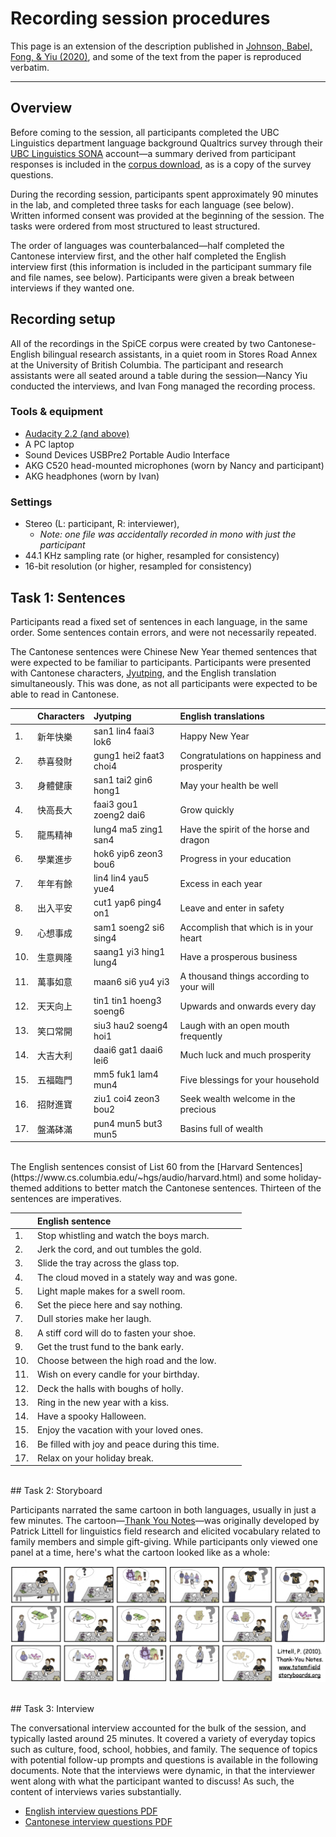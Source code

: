 # Recording session procedures

This page is an extension of the description published in [Johnson, Babel, Fong, & Yiu (2020)](https://www.aclweb.org/anthology/2020.lrec-1.503/), and some of the text from the paper is reproduced verbatim.

---

## Overview

Before coming to the session, all participants completed the UBC Linguistics department language background Qualtrics survey through their [UBC Linguistics SONA](https://ubclinguistics.sona-systems.com/) account&mdash;a summary derived from participant responses is included in the [corpus download](download.md), as is a copy of the survey questions.

During the recording session, participants spent approximately 90 minutes in the lab, and completed three tasks for each language (see below). Written informed consent was provided at the beginning of the session. The tasks were ordered from most structured to least structured.

The order of languages was counterbalanced&mdash;half completed the Cantonese interview first, and the other half completed the English interview first (this information is included in the participant summary file and file names, see below). Participants were given a break between interviews if they wanted one. 

## Recording setup

All of the recordings in the SpiCE corpus were created by two Cantonese-English bilingual research assistants, in a quiet room in Stores Road Annex at the University of British Columbia. The participant and research assistants were all seated around a table during the session&mdash;Nancy Yiu conducted the interviews, and Ivan Fong managed the recording process. 

### Tools & equipment

- [Audacity 2.2 (and above)](https://www.audacityteam.org/)
- A PC laptop
- Sound Devices USBPre2 Portable Audio Interface
- AKG C520 head-mounted microphones (worn by Nancy and participant)
- AKG headphones (worn by Ivan)

### Settings

- Stereo (L: participant, R: interviewer), 
	- *Note: one file was accidentally recorded in mono with just the participant*
- 44.1 KHz sampling rate (or higher, resampled for consistency)
- 16-bit resolution (or higher, resampled for consistency)


## Task 1: Sentences

Participants read a fixed set of sentences in each language, in the same order. Some sentences contain errors, and were not necessarily repeated.

The Cantonese sentences were Chinese New Year themed sentences that were expected to be familiar to participants. Participants were presented with Cantonese characters, [Jyutping](https://en.wikipedia.org/wiki/Jyutping), and the English translation simultaneously. This was done, as not all participants were expected to be able to read in Cantonese.


|             |  Characters	   | Jyutping	       				| English translations				   			|
| :---------- | :------------- | :----------------------------- | :-------------------------------------------- |
| 1.          | 新年快樂	       | san1 lin4 faai3 lok6	       	| Happy New Year 								|
| 2.          | 恭喜發財	       | gung1 hei2 faat3 choi4	       	| Congratulations on happiness and prosperity 	|
| 3.          | 身體健康	       | san1 tai2 gin6 hong1	      	| May your health be well 						|
| 4.          | 快高長大	       | faai3 gou1 zoeng2 dai6	      	| Grow quickly									|
| 5.          | 龍馬精神	       | lung4 ma5 zing1 san4	      	| Have the spirit of the horse and dragon		|
| 6.          | 學業進步	       | hok6 yip6 zeon3 bou6	      	| Progress in your education					|
| 7.          | 年年有餘	       | lin4 lin4 yau5 yue4	      	| Excess in each year							|
| 8.          | 出入平安	       | cut1 yap6 ping4 on1	      	| Leave and enter in safety						|
| 9.          | 心想事成	       | sam1 soeng2 si6 sing4	      	| Accomplish that which is in your heart		|
| 10.         | 生意興隆	       | saang1 yi3 hing1 lung4	      	| Have a prosperous business 					|
| 11.         | 萬事如意	       | maan6 si6 yu4 yi3		       	| A thousand things according to your will		|
| 12.         | 天天向上	       | tin1 tin1 hoeng3 soeng6        | Upwards and onwards every day					|
| 13.         | 笑口常開	       | siu3 hau2 soeng4 hoi1	      	| Laugh with an open mouth frequently			|
| 14.         | 大吉大利	       | daai6 gat1 daai6 lei6	      	| Much luck and much prosperity					|
| 15.         | 五福臨門	       | mm5 fuk1 lam4 mun4		      	| Five blessings for your household				|
| 16.         | 招財進寶	       | ziu1 coi4 zeon3 bou2	      	| Seek wealth welcome in the precious			|
| 17.         | 盤滿砵滿	       | pun4 mun5 but3 mun5	      	| Basins full of wealth 						|

<br>
The English sentences consist of List 60 from the [Harvard Sentences](https://www.cs.columbia.edu/~hgs/audio/harvard.html) and some holiday-themed additions to better match the Cantonese sentences. Thirteen of the sentences are imperatives.


|        		| English sentence 									|
| :------------ | :------------------------------------------------ |
| 1.            | Stop whistling and watch the boys march. 			|
| 2.            | Jerk the cord, and out tumbles the gold. 			|
| 3.            | Slide the tray across the glass top. 				|
| 4.            | The cloud moved in a stately way and was gone. 	|
| 5.            | Light maple makes for a swell room. 				|
| 6.            | Set the piece here and say nothing. 				|
| 7.            | Dull stories make her laugh. 						|
| 8.            | A stiff cord will do to fasten your shoe. 		|
| 9.            | Get the trust fund to the bank early. 			|
| 10.           | Choose between the high road and the low. 		|
| 11.           | Wish on every candle for your birthday. 			|
| 12.           | Deck the halls with boughs of holly. 				|
| 13.           | Ring in the new year with a kiss. 				|
| 14.           | Have a spooky Halloween. 							|
| 15.           | Enjoy the vacation with your loved ones. 			|
| 16.           | Be filled with joy and peace during this time. 	|  
| 17.           | Relax on your holiday break. 						|

<br>
## Task 2: Storyboard

Participants narrated the same cartoon in both languages, usually in just a few minutes. The cartoon&mdash;[Thank You Notes](http://totemfieldstoryboards.org/stories/thank_you_notes/)&mdash;was originally developed by Patrick Littell for linguistics field research and elicited vocabulary related to family members and simple gift-giving. While participants only viewed one panel at a time, here's what the cartoon looked like as a whole:

![image](img/thank-you-notes.jpg)

<br>
## Task 3: Interview

The conversational interview accounted for the bulk of the session, and typically lasted around 25 minutes. It covered a variety of everyday topics such as culture, food, school, hobbies, and family. The sequence of topics with potential follow-up prompts and questions is available in the following documents. Note that the interviews were dynamic, in that the interviewer went along with what the participant wanted to discuss! As such, the content of interviews varies substantially.

- [English interview questions PDF](spice-interview-questions-english.pdf)
- [Cantonese interview questions PDF](spice-interview-questions-cantonese.pdf)
